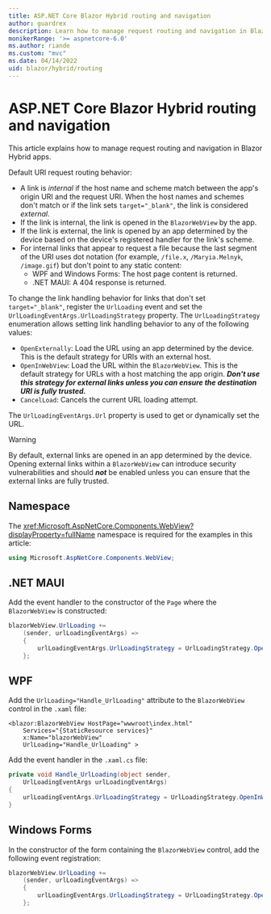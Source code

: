 ```yaml
---
title: ASP.NET Core Blazor Hybrid routing and navigation
author: guardrex
description: Learn how to manage request routing and navigation in Blazor Hybrid apps.
monikerRange: '>= aspnetcore-6.0'
ms.author: riande
ms.custom: "mvc"
ms.date: 04/14/2022
uid: blazor/hybrid/routing
---
```

# ASP.NET Core Blazor Hybrid routing and navigation

This article explains how to manage request routing and navigation in Blazor Hybrid apps.

Default URI request routing behavior:

* A link is *internal* if the host name and scheme match between the app's origin URI and the request URI. When the host names and schemes don't match or if the link sets `target="_blank"`, the link is considered *external*.
* If the link is internal, the link is opened in the `BlazorWebView` by the app.
* If the link is external, the link is opened by an app determined by the device based on the device's registered handler for the link's scheme.
* For internal links that appear to request a file because the last segment of the URI uses dot notation (for example, `/file.x`, `/Maryia.Melnyk`, `/image.gif`) but don't point to any static content:
  * WPF and Windows Forms: The host page content is returned.
  * .NET MAUI: A 404 response is returned.

To change the link handling behavior for links that don't set `target="_blank"`, register the `UrlLoading` event and set the `UrlLoadingEventArgs.UrlLoadingStrategy` property. The `UrlLoadingStrategy` enumeration allows setting link handling behavior to any of the following values:

* `OpenExternally`: Load the URL using an app determined by the device. This is the default strategy for URIs with an external host.
* `OpenInWebView`: Load the URL within the `BlazorWebView`. This is the default strategy for URLs with a host matching the app origin. ***Don't use this strategy for external links unless you can ensure the destination URI is fully trusted.***
* `CancelLoad`: Cancels the current URL loading attempt.

The `UrlLoadingEventArgs.Url` property is used to get or dynamically set the URL.

> [!WARNING]
> By default, external links are opened in an app determined by the device. Opening external links within a `BlazorWebView` can introduce security vulnerabilities and should ***not*** be enabled unless you can ensure that the external links are fully trusted.

## Namespace

The <xref:Microsoft.AspNetCore.Components.WebView?displayProperty=fullName> namespace is required for the examples in this article:

```csharp
using Microsoft.AspNetCore.Components.WebView;
```
  
## .NET MAUI

Add the event handler to the constructor of the `Page` where the `BlazorWebView` is constructed:

```csharp
blazorWebView.UrlLoading += 
    (sender, urlLoadingEventArgs) =>
    {
        urlLoadingEventArgs.UrlLoadingStrategy = UrlLoadingStrategy.OpenInWebView;
    };
```

## WPF

Add the `UrlLoading="Handle_UrlLoading"` attribute to the `BlazorWebView` control in the `.xaml` file:

```xaml
<blazor:BlazorWebView HostPage="wwwroot\index.html" 
    Services="{StaticResource services}" 
    x:Name="blazorWebView" 
    UrlLoading="Handle_UrlLoading" >
```

Add the event handler in the `.xaml.cs` file:

```csharp
private void Handle_UrlLoading(object sender, 
    UrlLoadingEventArgs urlLoadingEventArgs)
{
    urlLoadingEventArgs.UrlLoadingStrategy = UrlLoadingStrategy.OpenInWebView;
}
```

## Windows Forms

In the constructor of the form containing the `BlazorWebView` control, add the following event registration:

```csharp
blazorWebView.UrlLoading += 
    (sender, urlLoadingEventArgs) =>
    {
        urlLoadingEventArgs.UrlLoadingStrategy = UrlLoadingStrategy.OpenInWebView;
    };
```
